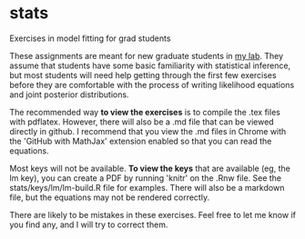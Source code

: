 # stats
Exercises in model fitting for grad students

These assignments are meant for new graduate students in [my
lab](http://chandlerlab.uga.edu/). They assume that students have some
basic familiarity with statistical inference, but most students will
need help getting through the first few exercises before they are
comfortable with the process of writing likelihood equations and joint
posterior distributions.

The recommended way **to view the exercises** is to compile the .tex files
with pdflatex. However, there will also be a .md file that can be
viewed directly in github. I recommend that you view the .md files in
Chrome with the 'GitHub with MathJax' extension enabled so that you
can read the equations. 

Most keys will not be available. **To view the keys** that are
available (eg, the lm key), you can create a PDF by running 'knitr' on
the .Rnw file. See the stats/keys/lm/lm-build.R file for
examples. There will also be a markdown file, but the equations may
not be rendered correctly.

There are likely to be mistakes in these exercises. Feel free to let
me know if you find any, and I will try to correct them.
